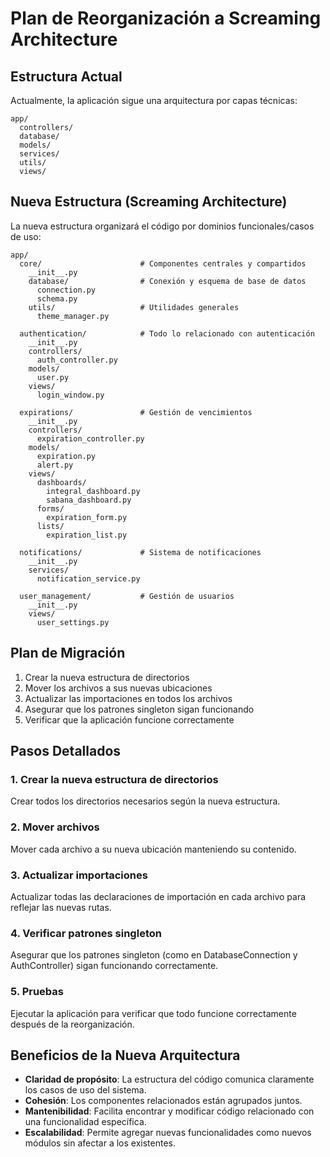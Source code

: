 # Plan de Reorganización a Screaming Architecture

## Estructura Actual
Actualmente, la aplicación sigue una arquitectura por capas técnicas:
```
app/
  controllers/
  database/
  models/
  services/
  utils/
  views/
```

## Nueva Estructura (Screaming Architecture)
La nueva estructura organizará el código por dominios funcionales/casos de uso:

```
app/
  core/                      # Componentes centrales y compartidos
    __init__.py
    database/                # Conexión y esquema de base de datos
      connection.py
      schema.py
    utils/                   # Utilidades generales
      theme_manager.py
  
  authentication/            # Todo lo relacionado con autenticación
    __init__.py
    controllers/
      auth_controller.py
    models/
      user.py
    views/
      login_window.py
  
  expirations/               # Gestión de vencimientos
    __init__.py
    controllers/
      expiration_controller.py
    models/
      expiration.py
      alert.py
    views/
      dashboards/
        integral_dashboard.py
        sabana_dashboard.py
      forms/
        expiration_form.py
      lists/
        expiration_list.py
  
  notifications/             # Sistema de notificaciones
    __init__.py
    services/
      notification_service.py
  
  user_management/           # Gestión de usuarios
    __init__.py
    views/
      user_settings.py
```

## Plan de Migración

1. Crear la nueva estructura de directorios
2. Mover los archivos a sus nuevas ubicaciones
3. Actualizar las importaciones en todos los archivos
4. Asegurar que los patrones singleton sigan funcionando
5. Verificar que la aplicación funcione correctamente

## Pasos Detallados

### 1. Crear la nueva estructura de directorios
Crear todos los directorios necesarios según la nueva estructura.

### 2. Mover archivos
Mover cada archivo a su nueva ubicación manteniendo su contenido.

### 3. Actualizar importaciones
Actualizar todas las declaraciones de importación en cada archivo para reflejar las nuevas rutas.

### 4. Verificar patrones singleton
Asegurar que los patrones singleton (como en DatabaseConnection y AuthController) sigan funcionando correctamente.

### 5. Pruebas
Ejecutar la aplicación para verificar que todo funcione correctamente después de la reorganización.

## Beneficios de la Nueva Arquitectura

- **Claridad de propósito**: La estructura del código comunica claramente los casos de uso del sistema.
- **Cohesión**: Los componentes relacionados están agrupados juntos.
- **Mantenibilidad**: Facilita encontrar y modificar código relacionado con una funcionalidad específica.
- **Escalabilidad**: Permite agregar nuevas funcionalidades como nuevos módulos sin afectar a los existentes.